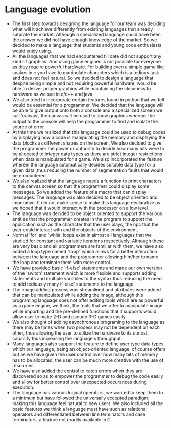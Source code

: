 # Language evolution 
* The first step towards designing the language for our team was deciding what will it achieve differently from existing languages that already saturate the market. Although a specialized language could have been the answer we did not have enough knowledge of the market. So we decided to make a language that students and young code enthusiasts would enjoy using.
* All the languages that we had encountered till date did not support any kind of graphics. And using game engines is not possible for everyone as they require powerful hardware. For building even a simple game like snakes in c you have to manipulate characters which is a tedious task and does not feel natural. So we decided to design a language that despite being simple and not requiring powerful hardware, would be able to deliver proper graphics while maintaining the closeness to hardware as we see in c/c++ and java.
* We also tried to incorporate certain features found in python that we felt would be essential for a programmer. We decided that the language will be able to give output onto both a console and a specialized screen we call 'canvas', the canvas will be used to show graphics whereas the output to the console will help the programmer to find and isolate the source of error.
* At this time we realized that this language could be used to debug codes by displaying how a code is manipulating the memory and displaying the data blocks as different shapes on the screen. We also decided to give the programmer the power or authority to decide how many bits were to be allocated to integer data types as there are strict integer restrictions when data is manipulated for a game. We also incorporated the feature wherein the language automatically decides suitable data type for a given data ,thus reducing the number of segmentation faults that would be encountered .
* We also realized that the language needs a function to print characters to the canvas screen so that the programmer could display some messages. So we added the feature of a macro that can display messages. The language was also decided to be object oriented and imperative. It did not make sense to make this language declarative as we hoped that it would interact with the processor on a low level. 
* The language was decided to be object oriented to support the various entities that the programmer creates in the program to support the application such as the character that the user plays, the npc that the user could interact with and the objects of the environment. 
* Normal 'for' and 'while' loops exist in almost all languages that we studied for constant and variable iterations respectively. Although these are very basic and all programmers are familiar with them, we have also added a loop type named “loop” which allows for a better interaction between the language and the programmer allowing him/her to name the loop and terminate them with more control. 
* We have provided basic 'if-else' statements and made our own version of the 'switch' statement which is more flexible and supports adding statements and multiple variables to the syntax thus reducing the need to add tediously many if-else' statements to the language. 
* The image adding process was streamlined and attributes were added that can be manipulated while adding the image, although this programing language does not offer editing tools which are as powerful as a game engine, we think, the tools that we offer to manipulate image while importing and the pre-defined functions that it supports would allow user to make 2-D and pseudo 3-D games easily.
* We also thought of adding asynchronous programing to the language as there may be times when two process may not be dependent on each other, thus allowing the user to utilize the hardware to its utmost capacity thus increasing the language's throughput.
* Many languages also support the feature to define user type data types, which our language, being an object-oriented language, of course offers but as we have given the user control over how many bits of memory has to be allocated, the user can be much more creative with the use of resources.
* We have also added the control to catch errors when they are discovered so as to empower the programmer to debug the code easily and allow for better control over unexpected occurances during execution.
* The language has various logical operators, we wanted to keep them to a minimum but have followed the universally accepted paradigm, making this language feel natural to new users. We also included all the basic features we think a language must have such as relational operators and differentiated between line terminators and case terminators, a feature not readily available in C.
